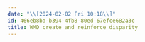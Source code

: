 ```yaml
---
date: "\\[2024-02-02 Fri 10:18\\]"
id: 466eb8ba-b394-4fb8-80ed-67efce682a3c
title: WMD create and reinforce disparity
---
```


